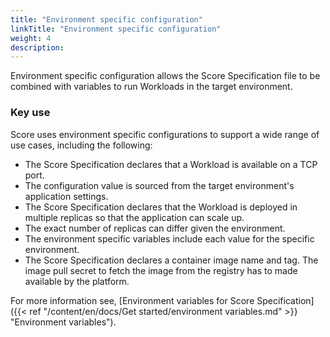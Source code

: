 ```yaml
---
title: "Environment specific configuration"
linkTitle: "Environment specific configuration"
weight: 4
description:
---
```


Environment specific configuration allows the Score Specification file to be combined with variables to run Workloads in the target environment.

### Key use

Score uses environment specific configurations to support a wide range of use cases, including the following:

- The Score Specification declares that a Workload is available on a TCP port.
- The configuration value is sourced from the target environment's application settings.
- The Score Specification declares that the Workload is deployed in multiple replicas so that the application can scale up.
- The exact number of replicas can differ given the environment.
- The environment specific variables include each value for the specific environment.
- The Score Specification declares a container image name and tag. The image pull secret to fetch the image from the registry has to made available by the platform.

For more information see, [Environment variables for Score Specification]({{< ref "/content/en/docs/Get started/environment variables.md" >}} "Environment variables").
